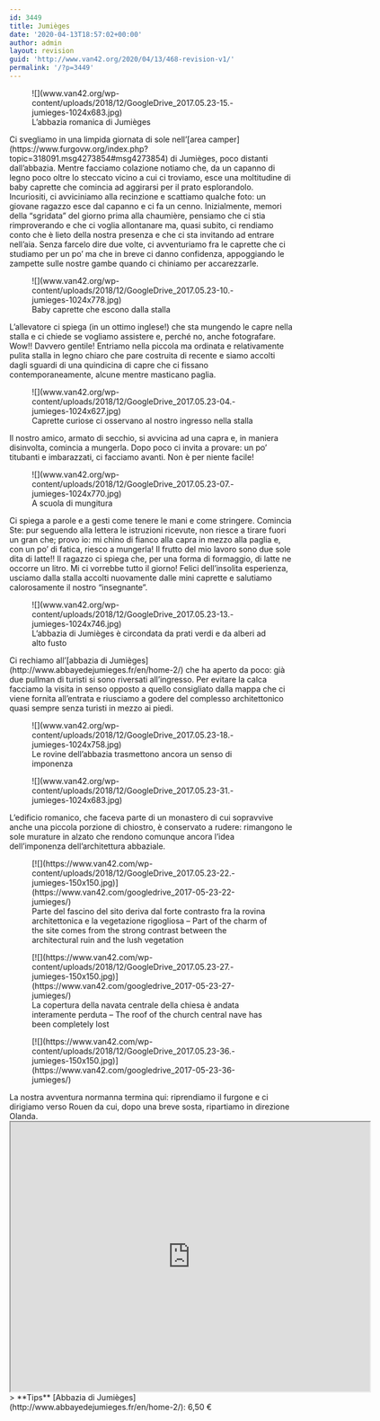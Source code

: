 ```yaml
---
id: 3449
title: Jumièges
date: '2020-04-13T18:57:02+00:00'
author: admin
layout: revision
guid: 'http://www.van42.org/2020/04/13/468-revision-v1/'
permalink: '/?p=3449'
---
```


<div class="wp-container-3864 wp-block-columns has-2-columns"><div class="wp-container-3862 wp-block-column"><figure class="wp-block-image">![](www.van42.org/wp-content/uploads/2018/12/GoogleDrive_2017.05.23-15.-jumieges-1024x683.jpg)<figcaption>L’abbazia romanica di Jumièges</figcaption></figure>Ci svegliamo in una limpida giornata di sole nell’[area camper](https://www.furgovw.org/index.php?topic=318091.msg4273854#msg4273854) di Jumièges, poco distanti dall’abbazia. Mentre facciamo colazione notiamo che, da un capanno di legno poco oltre lo steccato vicino a cui ci troviamo, esce una moltitudine di baby caprette che comincia ad aggirarsi per il prato esplorandolo. Incuriositi, ci avviciniamo alla recinzione e scattiamo qualche foto: un giovane ragazzo esce dal capanno e ci fa un cenno. Inizialmente, memori della “sgridata” del giorno prima alla chaumière, pensiamo che ci stia rimproverando e che ci voglia allontanare ma, quasi subito, ci rendiamo conto che è lieto della nostra presenza e che ci sta invitando ad entrare nell’aia. Senza farcelo dire due volte, ci avventuriamo fra le caprette che ci studiamo per un po’ ma che in breve ci danno confidenza, appoggiando le zampette sulle nostre gambe quando ci chiniamo per accarezzarle.

<figure class="wp-block-image">![](www.van42.org/wp-content/uploads/2018/12/GoogleDrive_2017.05.23-10.-jumieges-1024x778.jpg)<figcaption>Baby caprette che escono dalla stalla</figcaption></figure>L’allevatore ci spiega (in un ottimo inglese!) che sta mungendo le capre nella stalla e ci chiede se vogliamo assistere e, perché no, anche fotografare. Wow!! Davvero gentile! Entriamo nella piccola ma ordinata e relativamente pulita stalla in legno chiaro che pare costruita di recente e siamo accolti dagli sguardi di una quindicina di capre che ci fissano contemporaneamente, alcune mentre masticano paglia.

<figure class="wp-block-image">![](www.van42.org/wp-content/uploads/2018/12/GoogleDrive_2017.05.23-04.-jumieges-1024x627.jpg)<figcaption>Caprette curiose ci osservano al nostro ingresso nella stalla</figcaption></figure>Il nostro amico, armato di secchio, si avvicina ad una capra e, in maniera disinvolta, comincia a mungerla. Dopo poco ci invita a provare: un po’ titubanti e imbarazzati, ci facciamo avanti. Non è per niente facile!

<figure class="wp-block-image">![](www.van42.org/wp-content/uploads/2018/12/GoogleDrive_2017.05.23-07.-jumieges-1024x770.jpg)<figcaption>A scuola di mungitura</figcaption></figure>Ci spiega a parole e a gesti come tenere le mani e come stringere. Comincia Ste: pur seguendo alla lettera le istruzioni ricevute, non riesce a tirare fuori un gran che; provo io: mi chino di fianco alla capra in mezzo alla paglia e, con un po’ di fatica, riesco a mungerla! Il frutto del mio lavoro sono due sole dita di latte!! Il ragazzo ci spiega che, per una forma di formaggio, di latte ne occorre un litro. Mi ci vorrebbe tutto il giorno! Felici dell’insolita esperienza, usciamo dalla stalla accolti nuovamente dalle mini caprette e salutiamo calorosamente il nostro “insegnante”.

<figure class="wp-block-image">![](www.van42.org/wp-content/uploads/2018/12/GoogleDrive_2017.05.23-13.-jumieges-1024x746.jpg)<figcaption>L’abbazia di Jumièges è circondata da prati verdi e da alberi ad alto fusto</figcaption></figure>Ci rechiamo all’[abbazia di Jumièges](http://www.abbayedejumieges.fr/en/home-2/) che ha aperto da poco: già due pullman di turisti si sono riversati all’ingresso. Per evitare la calca facciamo la visita in senso opposto a quello consigliato dalla mappa che ci viene fornita all’entrata e riusciamo a godere del complesso architettonico quasi sempre senza turisti in mezzo ai piedi.

<figure class="wp-block-image">![](www.van42.org/wp-content/uploads/2018/12/GoogleDrive_2017.05.23-18.-jumieges-1024x758.jpg)<figcaption>Le rovine dell’abbazia trasmettono ancora un senso di imponenza</figcaption></figure><figure class="wp-block-image">![](www.van42.org/wp-content/uploads/2018/12/GoogleDrive_2017.05.23-31.-jumieges-1024x683.jpg)</figure>L’edificio romanico, che faceva parte di un monastero di cui sopravvive anche una piccola porzione di chiostro, è conservato a rudere: rimangono le sole murature in alzato che rendono comunque ancora l’idea dell’imponenza dell’architettura abbaziale.

<div class="wp-block-dgwt-justified-gallery"><div class="gallery galleryid-3449 gallery-columns-3 gallery-size-thumbnail" id="gallery-6685"><figure class="gallery-item"><div class="gallery-icon portrait"> [![](https://www.van42.com/wp-content/uploads/2018/12/GoogleDrive_2017.05.23-22.-jumieges-150x150.jpg)](https://www.van42.com/googledrive_2017-05-23-22-jumieges/) </div> <figcaption class="wp-caption-text gallery-caption" id="gallery-6685-731"> Parte del fascino del sito deriva dal forte contrasto fra la rovina architettonica e la vegetazione rigogliosa – Part of the charm of the site comes from the strong contrast between the architectural ruin and the lush vegetation </figcaption></figure><figure class="gallery-item"><div class="gallery-icon portrait"> [![](https://www.van42.com/wp-content/uploads/2018/12/GoogleDrive_2017.05.23-27.-jumieges-150x150.jpg)](https://www.van42.com/googledrive_2017-05-23-27-jumieges/) </div> <figcaption class="wp-caption-text gallery-caption" id="gallery-6685-727"> La copertura della navata centrale della chiesa è andata interamente perduta – The roof of the church central nave has been completely lost </figcaption></figure><figure class="gallery-item"><div class="gallery-icon landscape"> [![](https://www.van42.com/wp-content/uploads/2018/12/GoogleDrive_2017.05.23-36.-jumieges-150x150.jpg)](https://www.van42.com/googledrive_2017-05-23-36-jumieges/) </div></figure> </div></div>La nostra avventura normanna termina qui: riprendiamo il furgone e ci dirigiamo verso Rouen da cui, dopo una breve sosta, ripartiamo in direzione Olanda.

</div><div class="wp-container-3863 wp-block-column"><iframe height="480" loading="lazy" src="https://www.google.com/maps/d/embed?mid=1Q-DHgh4J29Y32qxQTGuHQ-8JapQ" width="640"></iframe>> **Tips**  [Abbazia di Jumièges](http://www.abbayedejumieges.fr/en/home-2/): 6,50 €

</div></div>